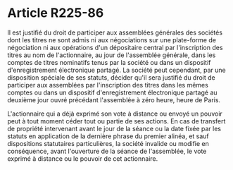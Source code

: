# Article R225-86

<p>Il est justifié du droit de participer aux assemblées générales des sociétés dont les titres ne sont admis ni aux négociations sur une plate-forme de négociation ni aux opérations d'un dépositaire central par l'inscription des titres au nom de l'actionnaire, au jour de l'assemblée générale, dans les comptes de titres nominatifs tenus par la société ou dans un dispositif d'enregistrement électronique partagé. La société peut cependant, par une disposition spéciale de ses statuts, décider qu'il sera justifié du droit de participer aux assemblées par l'inscription des titres dans les mêmes comptes ou dans un dispositif d'enregistrement électronique partagé au deuxième jour ouvré précédant l'assemblée à zéro heure, heure de Paris.</p><p>L'actionnaire qui a déjà exprimé son vote à distance ou envoyé un pouvoir peut à tout moment céder tout ou partie de ses actions. En cas de transfert de propriété intervenant avant le jour de la séance ou la date fixée par les statuts en application de la dernière phrase du premier alinéa, et sauf dispositions statutaires particulières, la société invalide ou modifie en conséquence, avant l'ouverture de la séance de l'assemblée, le vote exprimé à distance ou le pouvoir de cet actionnaire.</p>